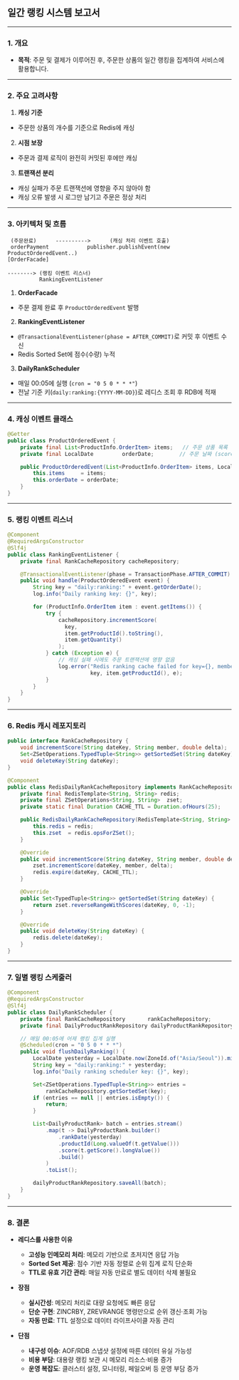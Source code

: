 ## 일간 랭킹 시스템 보고서

---

### 1. 개요

* **목적**:
  주문 및 결제가 이루어진 후, 주문한 상품의 일간 랭킹을 집계하여 서비스에 활용합니다.

---

### 2. 주요 고려사항

1. **캐싱 기준**
  * 주문한 상품의 개수를 기준으로 Redis에 캐싱

2. **시점 보장**
  * 주문과 결제 로직이 완전히 커밋된 후에만 캐싱

3. **트랜잭션 분리**
  * 캐싱 실패가 주문 트랜잭션에 영향을 주지 않아야 함
  * 캐싱 오류 발생 시 로그만 남기고 주문은 정상 처리

---

### 3. 아키텍처 및 흐름

```docs
 (주문완료)      ---------->      (캐싱 처리 이벤트 호출) 
 orderPayment            publisher.publishEvent(new ProductOrderedEvent..)
[OrderFacade]

--------> (랭킹 이벤트 리스너)
          RankingEventListener
```

1. **OrderFacade**
  * 주문 결제 완료 후 `ProductOrderedEvent` 발행

2. **RankingEventListener**
  * `@TransactionalEventListener(phase = AFTER_COMMIT)`로 커밋 후 이벤트 수신
  * Redis Sorted Set에 점수(수량) 누적

3. **DailyRankScheduler**
  * 매일 00:05에 실행 (`cron = "0 5 0 * * *"`)
  * 전날 기준 키(`daily:ranking:{YYYY-MM-DD}`)로 레디스 조회 후 RDB에 적재

---

### 4. 캐싱 이벤트 클래스

```java
@Getter
public class ProductOrderedEvent {
    private final List<ProductInfo.OrderItem> items;   // 주문 상품 목록
    private final LocalDate         orderDate;        // 주문 날짜 (score 기준)

    public ProductOrderedEvent(List<ProductInfo.OrderItem> items, LocalDate orderDate) {
        this.items     = items;
        this.orderDate = orderDate;
    }
}
```

---

### 5. 랭킹 이벤트 리스너

```java
@Component
@RequiredArgsConstructor
@Slf4j
public class RankingEventListener {
    private final RankCacheRepository cacheRepository;

    @TransactionalEventListener(phase = TransactionPhase.AFTER_COMMIT)
    public void handle(ProductOrderedEvent event) {
        String key = "daily:ranking:" + event.getOrderDate();
        log.info("Daily ranking key: {}", key);

        for (ProductInfo.OrderItem item : event.getItems()) {
            try {
                cacheRepository.incrementScore(
                  key,
                  item.getProductId().toString(),
                  item.getQuantity()
                );
            } catch (Exception e) {
                // 캐싱 실패 시에도 주문 트랜잭션에 영향 없음
                log.error("Redis ranking cache failed for key={}, member={}",
                          key, item.getProductId(), e);
            }
        }
    }
}
```

---

### 6. Redis 캐시 레포지토리

```java
public interface RankCacheRepository {
    void incrementScore(String dateKey, String member, double delta);
    Set<ZSetOperations.TypedTuple<String>> getSortedSet(String dateKey);
    void deleteKey(String dateKey);
}

@Component
public class RedisDailyRankCacheRepository implements RankCacheRepository {
    private final RedisTemplate<String, String> redis;
    private final ZSetOperations<String, String>  zset;
    private static final Duration CACHE_TTL = Duration.ofHours(25);

    public RedisDailyRankCacheRepository(RedisTemplate<String, String> redis) {
        this.redis = redis;
        this.zset  = redis.opsForZSet();
    }

    @Override
    public void incrementScore(String dateKey, String member, double delta) {
        zset.incrementScore(dateKey, member, delta);
        redis.expire(dateKey, CACHE_TTL);
    }

    @Override
    public Set<TypedTuple<String>> getSortedSet(String dateKey) {
        return zset.reverseRangeWithScores(dateKey, 0, -1);
    }

    @Override
    public void deleteKey(String dateKey) {
        redis.delete(dateKey);
    }
}
```

---

### 7. 일별 랭킹 스케줄러

```java
@Component
@RequiredArgsConstructor
@Slf4j
public class DailyRankScheduler {
    private final RankCacheRepository       rankCacheRepository;
    private final DailyProductRankRepository dailyProductRankRepository;

    // 매일 00:05에 어제 랭킹 집계 실행
    @Scheduled(cron = "0 5 0 * * *")
    public void flushDailyRanking() {
        LocalDate yesterday = LocalDate.now(ZoneId.of("Asia/Seoul")).minusDays(1);
        String key = "daily:ranking:" + yesterday;
        log.info("Daily ranking scheduler key: {}", key);

        Set<ZSetOperations.TypedTuple<String>> entries =
            rankCacheRepository.getSortedSet(key);
        if (entries == null || entries.isEmpty()) {
            return;
        }

        List<DailyProductRank> batch = entries.stream()
            .map(t -> DailyProductRank.builder()
                .rankDate(yesterday)
                .productId(Long.valueOf(t.getValue()))
                .score(t.getScore().longValue())
                .build()
            )
            .toList();

        dailyProductRankRepository.saveAll(batch);
    }
}
```

---

### 8. 결론

* **레디스를 사용한 이유**

  * **고성능 인메모리 처리**: 메모리 기반으로 초저지연 응답 가능
  * **Sorted Set 제공**: 점수 기반 자동 정렬로 순위 집계 로직 단순화
  * **TTL로 유효 기간 관리**: 매일 자동 만료로 별도 데이터 삭제 불필요

* **장점**

  * **실시간성**: 메모리 처리로 대량 요청에도 빠른 응답
  * **단순 구현**: ZINCRBY, ZREVRANGE 명령만으로 순위 갱신·조회 가능
  * **자동 만료**: TTL 설정으로 데이터 라이프사이클 자동 관리

* **단점**

  * **내구성 이슈**: AOF/RDB 스냅샷 설정에 따른 데이터 유실 가능성
  * **비용 부담**: 대용량 랭킹 보관 시 메모리 리소스·비용 증가
  * **운영 복잡도**: 클러스터 설정, 모니터링, 페일오버 등 운영 부담 증가
